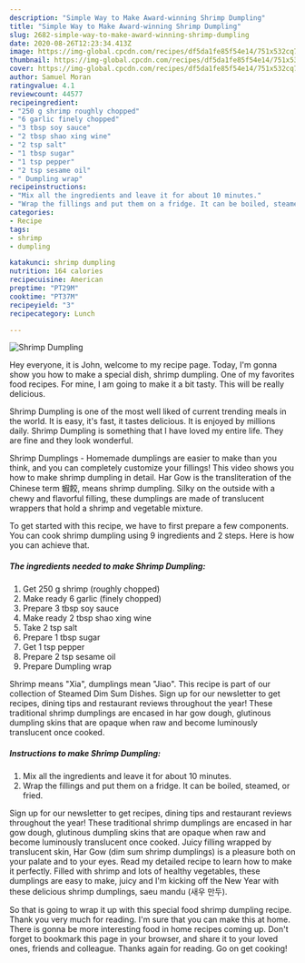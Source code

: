 ```yaml
---
description: "Simple Way to Make Award-winning Shrimp Dumpling"
title: "Simple Way to Make Award-winning Shrimp Dumpling"
slug: 2682-simple-way-to-make-award-winning-shrimp-dumpling
date: 2020-08-26T12:23:34.413Z
image: https://img-global.cpcdn.com/recipes/df5da1fe85f54e14/751x532cq70/shrimp-dumpling-recipe-main-photo.jpg
thumbnail: https://img-global.cpcdn.com/recipes/df5da1fe85f54e14/751x532cq70/shrimp-dumpling-recipe-main-photo.jpg
cover: https://img-global.cpcdn.com/recipes/df5da1fe85f54e14/751x532cq70/shrimp-dumpling-recipe-main-photo.jpg
author: Samuel Moran
ratingvalue: 4.1
reviewcount: 44577
recipeingredient:
- "250 g shrimp roughly chopped"
- "6 garlic finely chopped"
- "3 tbsp soy sauce"
- "2 tbsp shao xing wine"
- "2 tsp salt"
- "1 tbsp sugar"
- "1 tsp pepper"
- "2 tsp sesame oil"
- " Dumpling wrap"
recipeinstructions:
- "Mix all the ingredients and leave it for about 10 minutes."
- "Wrap the fillings and put them on a fridge. It can be boiled, steamed, or fried."
categories:
- Recipe
tags:
- shrimp
- dumpling

katakunci: shrimp dumpling 
nutrition: 164 calories
recipecuisine: American
preptime: "PT29M"
cooktime: "PT37M"
recipeyield: "3"
recipecategory: Lunch

---
```



![Shrimp Dumpling](https://img-global.cpcdn.com/recipes/df5da1fe85f54e14/751x532cq70/shrimp-dumpling-recipe-main-photo.jpg)

Hey everyone, it is John, welcome to my recipe page. Today, I'm gonna show you how to make a special dish, shrimp dumpling. One of my favorites food recipes. For mine, I am going to make it a bit tasty. This will be really delicious.

Shrimp Dumpling is one of the most well liked of current trending meals in the world. It is easy, it's fast, it tastes delicious. It is enjoyed by millions daily. Shrimp Dumpling is something that I have loved my entire life. They are fine and they look wonderful.

Shrimp Dumplings - Homemade dumplings are easier to make than you think, and you can completely customize your fillings! This video shows you how to make shrimp dumpling in detail. Har Gow is the transliteration of the Chinese term 蝦餃, means shrimp dumpling. Silky on the outside with a chewy and flavorful filling, these dumplings are made of translucent wrappers that hold a shrimp and vegetable mixture.


To get started with this recipe, we have to first prepare a few components. You can cook shrimp dumpling using 9 ingredients and 2 steps. Here is how you can achieve that.

<!--inarticleads1-->

##### The ingredients needed to make Shrimp Dumpling:

1. Get 250 g shrimp (roughly chopped)
1. Make ready 6 garlic (finely chopped)
1. Prepare 3 tbsp soy sauce
1. Make ready 2 tbsp shao xing wine
1. Take 2 tsp salt
1. Prepare 1 tbsp sugar
1. Get 1 tsp pepper
1. Prepare 2 tsp sesame oil
1. Prepare  Dumpling wrap


Shrimp means &#34;Xia&#34;, dumplings mean &#34;Jiao&#34;. This recipe is part of our collection of Steamed Dim Sum Dishes. Sign up for our newsletter to get recipes, dining tips and restaurant reviews throughout the year! These traditional shrimp dumplings are encased in har gow dough, glutinous dumpling skins that are opaque when raw and become luminously translucent once cooked. 

<!--inarticleads2-->

##### Instructions to make Shrimp Dumpling:

1. Mix all the ingredients and leave it for about 10 minutes.
1. Wrap the fillings and put them on a fridge. It can be boiled, steamed, or fried.


Sign up for our newsletter to get recipes, dining tips and restaurant reviews throughout the year! These traditional shrimp dumplings are encased in har gow dough, glutinous dumpling skins that are opaque when raw and become luminously translucent once cooked. Juicy filling wrapped by translucent skin, Har Gow (dim sum shrimp dumplings) is a pleasure both on your palate and to your eyes. Read my detailed recipe to learn how to make it perfectly. Filled with shrimp and lots of healthy vegetables, these dumplings are easy to make, juicy and I&#39;m kicking off the New Year with these delicious shrimp dumplings, saeu mandu (새우 만두). 

So that is going to wrap it up with this special food shrimp dumpling recipe. Thank you very much for reading. I'm sure that you can make this at home. There is gonna be more interesting food in home recipes coming up. Don't forget to bookmark this page in your browser, and share it to your loved ones, friends and colleague. Thanks again for reading. Go on get cooking!
